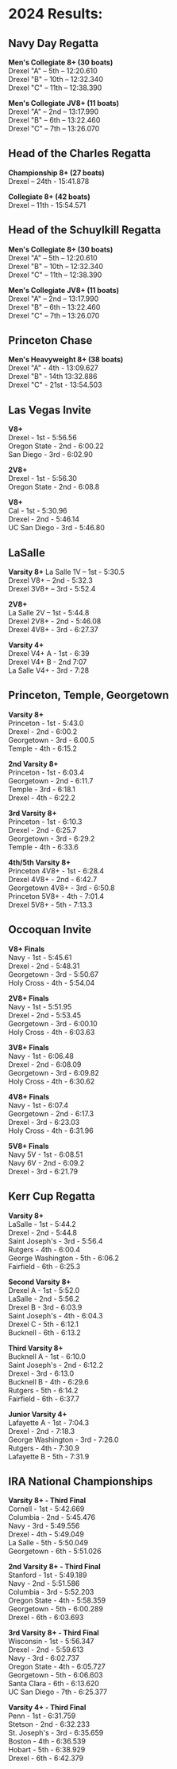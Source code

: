 # 2024 Results: #

## Navy Day Regatta ##
**Men's Collegiate 8+ (30 boats)**  
Drexel "A" – 5th – 12:20.610  
Drexel "B" – 10th – 12:32.340  
Drexel "C" – 11th – 12:38.390  
  
**Men's Collegiate JV8+ (11 boats)**  
Drexel "A" – 2nd – 13:17.990  
Drexel "B" – 6th – 13:22.460  
Drexel "C" – 7th – 13:26.070  
  
## Head of the Charles Regatta ##  
**Championship 8+ (27 boats)**  
Drexel – 24th - 15:41.878  
  
**Collegiate 8+ (42 boats)**  
Drexel – 11th - 15:54.571  
  
## Head of the Schuylkill Regatta ##  
**Men's Collegiate 8+ (30 boats)**  
Drexel "A" – 5th – 12:20.610  
Drexel "B" – 10th – 12:32.340  
Drexel "C" – 11th – 12:38.390  
  
**Men's Collegiate JV8+ (11 boats)**  
Drexel "A" – 2nd – 13:17.990  
Drexel "B" – 6th – 13:22.460  
Drexel "C" – 7th – 13:26.070  
  
## Princeton Chase ##
**Men's Heavyweight 8+ (38 boats)**  
Drexel "A" - 4th - 13:09.627  
Drexel "B" - 14th 13:32.886  
Drexel "C" - 21st - 13:54.503  
  
## Las Vegas Invite ##  
**V8+**  
Drexel - 1st - 5:56.56  
Oregon State - 2nd - 6:00.22  
San Diego - 3rd - 6:02.90  
  
**2V8+**  
Drexel - 1st - 5:56.30  
Oregon State - 2nd - 6:08.8  
  
**V8+**  
Cal - 1st - 5:30.96  
Drexel - 2nd - 5:46.14  
UC San Diego - 3rd - 5:46.80  

## LaSalle ##
**Varsity 8+**
La Salle 1V – 1st - 5:30.5  
Drexel V8+ – 2nd - 5:32.3  
Drexel 3V8+ – 3rd - 5:52.4  
  
**2V8+**  
La Salle 2V – 1st - 5:44.8  
Drexel 2V8+ - 2nd - 5:46.08  
Drexel 4V8+ - 3rd - 6:27.37  
  
**Varsity 4+**  
Drexel V4+ A - 1st - 6:39  
Drexel V4+ B - 2nd 7:07  
La Salle V4+ - 3rd - 7:28  
  
## Princeton, Temple, Georgetown ##  
**Varsity 8+**  
Princeton - 1st - 5:43.0  
Drexel - 2nd - 6:00.2  
Georgetown - 3rd - 6.00.5  
Temple - 4th - 6:15.2  
  
**2nd Varsity 8+**  
Princeton - 1st - 6:03.4  
Georgetown - 2nd - 6:11.7  
Temple - 3rd - 6:18.1  
Drexel - 4th - 6:22.2  
  
**3rd Varsity 8+**  
Princeton - 1st - 6:10.3  
Drexel - 2nd - 6:25.7  
Georgetown - 3rd - 6:29.2  
Temple - 4th - 6:33.6  
  
**4th/5th Varsity 8+**  
Princeton 4V8+ - 1st - 6:28.4  
Drexel 4V8+ - 2nd - 6:42.7  
Georgetown 4V8+ - 3rd - 6:50.8  
Princeton 5V8+ - 4th - 7:01.4  
Drexel 5V8+ - 5th - 7:13.3  

## Occoquan Invite ##  
**V8+ Finals**  
Navy - 1st - 5:45.61  
Drexel - 2nd - 5:48.31  
Georgetown - 3rd - 5:50.67  
Holy Cross - 4th - 5:54.04  
  
**2V8+ Finals**  
Navy - 1st - 5:51.95  
Drexel - 2nd - 5:53.45  
Georgetown - 3rd - 6:00.10  
Holy Cross - 4th - 6:03.63  
  
**3V8+ Finals**  
Navy - 1st - 6:06.48  
Drexel - 2nd - 6:08.09  
Georgetown - 3rd - 6:09.82  
Holy Cross - 4th - 6:30.62  
  
**4V8+ Finals**  
Navy - 1st - 6:07.4  
Georgetown - 2nd - 6:17.3  
Drexel - 3rd - 6:23.03  
Holy Cross - 4th - 6:31.96  
  
**5V8+ Finals**  
Navy 5V - 1st - 6:08.51  
Navy 6V - 2nd - 6:09.2  
Drexel - 3rd - 6:21.79  
  
## Kerr Cup Regatta ##  
**Varsity 8+**  
LaSalle - 1st - 5:44.2  
Drexel - 2nd - 5:44.8  
Saint Joseph's - 3rd - 5:56.4  
Rutgers - 4th - 6:00.4  
George Washington - 5th - 6:06.2  
Fairfield - 6th - 6:25.3  
  
**Second Varsity 8+**  
Drexel A - 1st - 5:52.0  
LaSalle - 2nd - 5:56.2  
Drexel B - 3rd - 6:03.9  
Saint Joseph's - 4th - 6:04.3  
Drexel C - 5th - 6:12.1  
Bucknell - 6th - 6:13.2  
  
**Third Varsity 8+**  
Bucknell A - 1st - 6:10.0  
Saint Joseph's - 2nd - 6:12.2  
Drexel - 3rd - 6:13.0  
Bucknell B - 4th - 6:29.6  
Rutgers - 5th - 6:14.2  
Fairfield - 6th - 6:37.7  
  
**Junior Varsity 4+**  
Lafayette A - 1st - 7:04.3  
Drexel - 2nd - 7:18.3  
George Washington - 3rd - 7:26.0  
Rutgers - 4th - 7:30.9  
Lafayette B - 5th - 7:31.9  
  
## IRA National Championships ##  
**Varsity 8+ - Third Final**  
Cornell - 1st - 5:42.669  
Columbia - 2nd - 5:45.476  
Navy - 3rd - 5:49.556  
Drexel - 4th - 5:49.049  
La Salle - 5th - 5:50.049  
Georgetown - 6th - 5:51.026  
  
**2nd Varsity 8+ - Third Final**  
Stanford - 1st - 5:49.189  
Navy - 2nd - 5:51.586  
Columbia - 3rd - 5:52.203  
Oregon State - 4th - 5:58.359  
Georgetown - 5th - 6:00.289  
Drexel - 6th - 6:03.693  
  
**3rd Varsity 8+ - Third Final**  
Wisconsin - 1st - 5:56.347  
Drexel - 2nd - 5:59.613  
Navy - 3rd - 6:02.737  
Oregon State - 4th - 6:05.727  
Georgetown - 5th - 6:06.603  
Santa Clara - 6th - 6:13.620  
UC San Diego - 7th - 6:25.377  
  
**Varsity 4+ - Third Final**  
Penn - 1st - 6:31.759  
Stetson - 2nd - 6:32.233  
St. Joseph's - 3rd - 6:35.659  
Boston - 4th - 6:36.539  
Hobart - 5th - 6:38.929  
Drexel - 6th - 6:42.379  